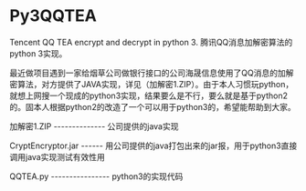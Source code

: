 # Py3QQTEA
Tencent QQ TEA encrypt and decrypt in python 3.       腾讯QQ消息加解密算法的python 3实现。

最近做项目遇到一家给烟草公司做银行接口的公司海晟信息使用了QQ消息的加解密算法，对方提供了JAVA实现，详见（加解密1.ZIP）。由于本人习惯玩python，就想上网搜一个现成的python3实现，结果要么是不行，要么就是基于python2的。固本人根据python2的改造了一个可以用于python3的，希望能帮助到大家。

加解密1.ZIP  --------------  公司提供的java实现

CryptEncryptor.jar  ------  用公司提供的java打包出来的jar报，用于python3直接调用java实现测试有效性用

QQTEA.py  ----------------  python3的实现代码
